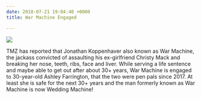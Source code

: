 ```yaml
---
date: 2018-07-21 19:04:40 +0000
title: War Machine Engaged

---
```

![](/uploads/WeddingMachine.jpg)

TMZ has reported that Jonathan Koppenhaver also known as War Machine, the jackass convicted of assaulting his ex-girlfriend Christy Mack and breaking her nose, teeth, ribs, face and liver. While serving a life sentence and maybe able to get out after about 30+ years, War Machine is engaged to 30-year-old Ashley Farrington, that the two were pen pals since 2017. At least she is safe for the next 30+ years and the man formerly known as War Machine is now Wedding Machine!